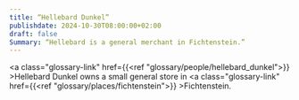 ```yaml
---
title: “Hellebard Dunkel”
publishdate: 2024-10-30T08:00:00+02:00
draft: false
Summary: “Hellebard is a general merchant in Fichtenstein.”
---
```

<a class="glossary-link" href={{<ref "glossary/people/hellebard_dunkel">}} >Hellebard Dunkel</a> owns a small general store in <a class="glossary-link" href={{<ref "glossary/places/fichtenstein">}} >Fichtenstein</a>. 
